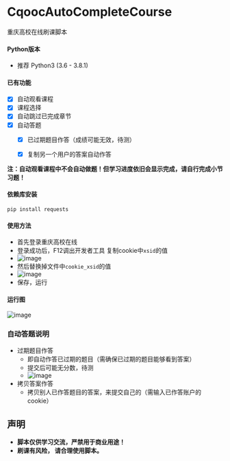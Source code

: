 # CqoocAutoCompleteCourse
重庆高校在线刷课脚本

#### Python版本

+ 推荐 Python3 (3.6 - 3.8.1)

#### 已有功能
  - [x] 自动观看课程
  - [x] 课程选择
  - [x] 自动跳过已完成章节
  - [x] 自动答题
      - [x] 已过期题目作答（成绩可能无效，待测）
      - [x] 复制另一个用户的答案自动作答


**注：自动观看课程中不会自动做题！但学习进度依旧会显示完成，请自行完成小节习题！**

#### 依赖库安装

`pip install requests`

#### 使用方法

+ 首先登录重庆高校在线
+ 登录成功后，F12调出开发者工具 复制cookie中`xsid`的值
+ ![image](https://raw.githubusercontent.com/HirokiChin/CqoocAutoCompleteCourse/master/img/png2.png)
+ 然后替换掉文件中`cookie_xsid`的值
+ ![image](https://raw.githubusercontent.com/HirokiChin/CqoocAutoCompleteCourse/master/img/png3.png)
+ 保存，运行

#### 运行图
![image](https://raw.githubusercontent.com/HirokiChin/CqoocAutoCompleteCourse/master/img/png1.png)

### 自动答题说明

+ 过期题目作答
  + 即自动作答已过期的题目（需确保已过期的题目能够看到答案）
  + 提交后可能无分数，待测
  + ![image](https://tva1.sinaimg.cn/large/0081Kckwly1gl8pcrlqlgj30al033t8t.jpg)
+ 拷贝答案作答
  + 拷贝别人已作答题目的答案，来提交自己的（需输入已作答账户的cookie）

## 声明

+ **脚本仅供学习交流，严禁用于商业用途！**
+ **刷课有风险， 请合理使用脚本。**
